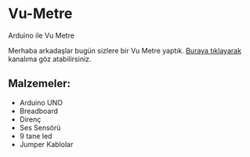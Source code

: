 # Vu-Metre
Arduino ile Vu Metre

Merhaba arkadaşlar bugün sizlere bir Vu Metre yaptık. [ Buraya tıklayarak ]( https://www.youtube.com/channel/UCwGhWHqg4HuKZ0C9j4vjGxg/videos ) kanalıma göz atabilirsiniz.

## Malzemeler:
- Arduino UNO
- Breadboard
- Direnç
- Ses Sensörü
- 9 tane led
- Jumper Kablolar
